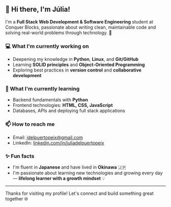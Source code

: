 ## 👋 Hi there, I'm Júlia!

I'm a **Full Stack Web Development & Software Engineering** student at Conquer Blocks, passionate about writing clean, maintainable code and solving real-world problems through technology. 🚀

### 💻 What I'm currently working on
- Deepening my knowledge in **Python**, **Linux**, and **Git/GitHub**
- Learning **SOLID principles** and **Object-Oriented Programming**
- Exploring best practices in **version control** and **collaborative development**

### 🌱 What I'm currently learning
- Backend fundamentals with **Python**
- Frontend technologies: **HTML, CSS, JavaScript**
- Databases, APIs and deploying full stack applications

### 📫 How to reach me
- Email: [jdelpuertopeix@gmail.com](mailto:jdelpuertopeix@gmail.com)
- LinkedIn: [linkedin.com/in/juliadelpuertopeix](https://www.linkedin.com/in/juliadelpuertopeix)

### ✨ Fun facts
- I'm fluent in **Japanese** and have lived in **Okinawa** 🇯🇵
- I'm passionate about learning new technologies and growing every day — **lifelong learner with a growth mindset** 💡

---

Thanks for visiting my profile! Let's connect and build something great together 🌐

